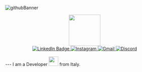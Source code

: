 ![githubBanner](https://user-images.githubusercontent.com/94828984/227313311-f593ca42-0b26-4a48-a02f-6d4c7097ff30.png)

<div id="header" align="center">
  <img src="https://media.giphy.com/media/qEqiI3Oq7vBkoE236M/giphy.gif" width="100"/>
</div>

<div id="badges" align = "center">
  <a href="https://www.linkedin.com/in/cesare-federico-sgaramella/">
    <img src="https://img.shields.io/badge/LinkedIn-blue?style=for-the-badge&logo=linkedin&logoColor=white" alt="LinkedIn Badge"/>
  </a>
  
  <a href='https://www.instagram.com/fede_rake/' target="_blank">
    <img alt='Instagram' src='https://img.shields.io/badge/Instagram-100000?style=for-the-badge&logo=Instagram&logoColor=FFFFFF&labelColor=FFA200&color=FEA001'/>
  </a>
  
  <a href='mailto: federico.sgaramella12@gmail.com' target="_blank">
    <img alt='Gmail' src='https://img.shields.io/badge/Gmail-100000?style=for-the-badge&logo=Gmail&logoColor=FFFFFF&labelColor=EB7F17&color=EB7F17'/>
  </a>
  
  <a href='https://discord.gg/D22P4qr3DM' target="_blank">
    <img alt='Discord' src='https://img.shields.io/badge/Discord-100000?style=for-the-badge&logo=Discord&logoColor=FFFFFF&labelColor=017DFF&color=017DFF'/>
  </a>
</div>

<div id="badges" align= "center">
  <img src="https://komarev.com/ghpvc/?username=R3tr0R4ke&style=flat-square&color=blue" alt=""/>
</div>
<br>
---
I am a Developer <img src="https://media.giphy.com/media/WUlplcMpOCEmTGBtBW/giphy.gif" width="30"> from Italy.
